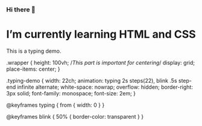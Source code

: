 ### Hi there 👋
<h1>I’m currently learning HTML and CSS</h1>

<div class="wrapper">
    <div class="typing-demo">
      This is a typing demo.
    </div>
    
.wrapper {
  height: 100vh;
  /*This part is important for centering*/
  display: grid;
  place-items: center;
}

.typing-demo {
  width: 22ch;
  animation: typing 2s steps(22), blink .5s step-end infinite alternate;
  white-space: nowrap;
  overflow: hidden;
  border-right: 3px solid;
  font-family: monospace;
  font-size: 2em;
}

@keyframes typing {
  from {
    width: 0
  }
}

@keyframes blink {
  50% {
    border-color: transparent
  }
}
    
<!--
**LorennMarque/LorennMarque** is a ✨ _special_ ✨ repository because its `README.md` (this file) appears on your GitHub profile.

Here are some ideas to get you started:

- 🔭 I’m currently working on ...
- 🌱 I’m currently learning ...
- 👯 I’m looking to collaborate on ...
- 🤔 I’m looking for help with ...
- 💬 Ask me about ...
- 📫 How to reach me: ...
- 😄 Pronouns: ...
- ⚡ Fun fact: ...
-->
